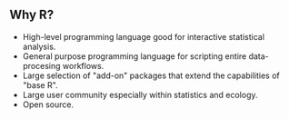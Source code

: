 ---
---

## Why R?

* High-level programming language good for interactive statistical analysis.
* General purpose programming language for scripting entire data-procesing workflows.
* Large selection of "add-on" packages that extend the capabilities of "base R".
* Large user community especially within statistics and ecology.
* Open source.
